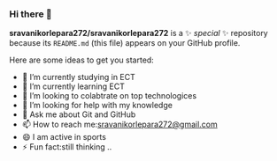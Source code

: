 ### Hi there 👋


**sravanikorlepara272/sravanikorlepara272** is a ✨ _special_ ✨ repository because its `README.md` (this file) appears on your GitHub profile.

Here are some ideas to get you started:

- 🔭 I’m currently studying in ECT
- 🌱 I’m currently learning ECT
- 👯 I’m looking to colabtrate on top technologices
- 🤔 I’m looking for help with my knowledge
- 💬 Ask me about Git and GitHub
- 📫 How to reach me:sravanikorlepara272@gmail.com
- 😄 I am active in sports 
- ⚡ Fun fact:still thinking ..

